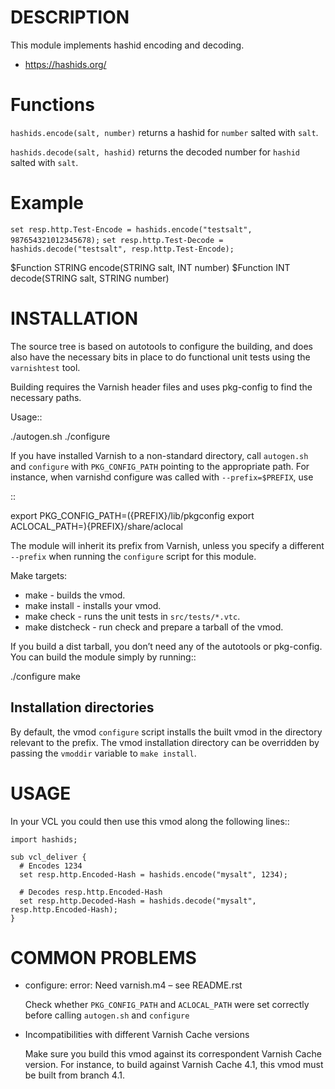 # DESCRIPTION

This module implements hashid encoding and decoding.

  - https://hashids.org/

# Functions

`hashids.encode(salt, number)` returns a hashid for `number` salted with
`salt`.

`hashids.decode(salt, hashid)` returns the decoded number for `hashid`
salted with `salt`.

# Example

`set resp.http.Test-Encode =
hashids.encode("testsalt", 987654321012345678);`
`set resp.http.Test-Decode = hashids.decode("testsalt",
resp.http.Test-Encode);`

$Function STRING encode(STRING salt, INT number) $Function INT
decode(STRING salt, STRING number)

# INSTALLATION

The source tree is based on autotools to configure the building, and
does also have the necessary bits in place to do functional unit tests
using the `varnishtest` tool.

Building requires the Varnish header files and uses pkg-config to find
the necessary paths.

Usage::

./autogen.sh ./configure

If you have installed Varnish to a non-standard directory, call
`autogen.sh` and `configure` with `PKG_CONFIG_PATH` pointing to the
appropriate path. For instance, when varnishd configure was called with
`--prefix=$PREFIX`, use

::

export
PKG\_CONFIG\_PATH=\({PREFIX}/lib/pkgconfig  export ACLOCAL_PATH=\){PREFIX}/share/aclocal

The module will inherit its prefix from Varnish, unless you specify a
different `--prefix` when running the `configure` script for this
module.

Make targets:

  - make - builds the vmod.
  - make install - installs your vmod.
  - make check - runs the unit tests in `src/tests/*.vtc`.
  - make distcheck - run check and prepare a tarball of the vmod.

If you build a dist tarball, you don’t need any of the autotools or
pkg-config. You can build the module simply by running::

./configure make

## Installation directories

By default, the vmod `configure` script installs the built vmod in the
directory relevant to the prefix. The vmod installation directory can be
overridden by passing the `vmoddir` variable to `make install`.

# USAGE

In your VCL you could then use this vmod along the following lines::

```
import hashids;

sub vcl_deliver {
  # Encodes 1234
  set resp.http.Encoded-Hash = hashids.encode("mysalt", 1234);
  
  # Decodes resp.http.Encoded-Hash
  set resp.http.Decoded-Hash = hashids.decode("mysalt", resp.http.Encoded-Hash);
}
```

# COMMON PROBLEMS

  - configure: error: Need varnish.m4 – see README.rst
    
    Check whether `PKG_CONFIG_PATH` and `ACLOCAL_PATH` were set
    correctly before calling `autogen.sh` and `configure`

  - Incompatibilities with different Varnish Cache versions
    
    Make sure you build this vmod against its correspondent Varnish
    Cache version. For instance, to build against Varnish Cache 4.1,
    this vmod must be built from branch 4.1.
